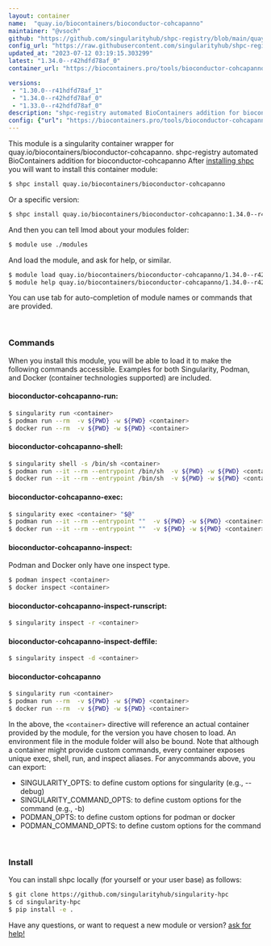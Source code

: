 ```yaml
---
layout: container
name:  "quay.io/biocontainers/bioconductor-cohcapanno"
maintainer: "@vsoch"
github: "https://github.com/singularityhub/shpc-registry/blob/main/quay.io/biocontainers/bioconductor-cohcapanno/container.yaml"
config_url: "https://raw.githubusercontent.com/singularityhub/shpc-registry/main/quay.io/biocontainers/bioconductor-cohcapanno/container.yaml"
updated_at: "2023-07-12 03:19:15.303299"
latest: "1.34.0--r42hdfd78af_0"
container_url: "https://biocontainers.pro/tools/bioconductor-cohcapanno"

versions:
 - "1.30.0--r41hdfd78af_1"
 - "1.34.0--r42hdfd78af_0"
 - "1.33.0--r42hdfd78af_0"
description: "shpc-registry automated BioContainers addition for bioconductor-cohcapanno"
config: {"url": "https://biocontainers.pro/tools/bioconductor-cohcapanno", "maintainer": "@vsoch", "description": "shpc-registry automated BioContainers addition for bioconductor-cohcapanno", "latest": {"1.34.0--r42hdfd78af_0": "sha256:5eaa684117f39eefe05b9efbfbaae91102f042edcf7b48ca476d317bdd98d1ce"}, "tags": {"1.30.0--r41hdfd78af_1": "sha256:5485c1cfebbde03e7437ed27b0af364e8fb363a0a739c2af2fb9f42e692a8a44", "1.34.0--r42hdfd78af_0": "sha256:5eaa684117f39eefe05b9efbfbaae91102f042edcf7b48ca476d317bdd98d1ce", "1.33.0--r42hdfd78af_0": "sha256:e4f444a517fb0a02e0816d04b9a5fea40e519e74f684960328b3fbba1272d127"}, "docker": "quay.io/biocontainers/bioconductor-cohcapanno"}
---
```


This module is a singularity container wrapper for quay.io/biocontainers/bioconductor-cohcapanno.
shpc-registry automated BioContainers addition for bioconductor-cohcapanno
After [installing shpc](#install) you will want to install this container module:


```bash
$ shpc install quay.io/biocontainers/bioconductor-cohcapanno
```

Or a specific version:

```bash
$ shpc install quay.io/biocontainers/bioconductor-cohcapanno:1.34.0--r42hdfd78af_0
```

And then you can tell lmod about your modules folder:

```bash
$ module use ./modules
```

And load the module, and ask for help, or similar.

```bash
$ module load quay.io/biocontainers/bioconductor-cohcapanno/1.34.0--r42hdfd78af_0
$ module help quay.io/biocontainers/bioconductor-cohcapanno/1.34.0--r42hdfd78af_0
```

You can use tab for auto-completion of module names or commands that are provided.

<br>

### Commands

When you install this module, you will be able to load it to make the following commands accessible.
Examples for both Singularity, Podman, and Docker (container technologies supported) are included.

#### bioconductor-cohcapanno-run:

```bash
$ singularity run <container>
$ podman run --rm  -v ${PWD} -w ${PWD} <container>
$ docker run --rm  -v ${PWD} -w ${PWD} <container>
```

#### bioconductor-cohcapanno-shell:

```bash
$ singularity shell -s /bin/sh <container>
$ podman run --it --rm --entrypoint /bin/sh  -v ${PWD} -w ${PWD} <container>
$ docker run --it --rm --entrypoint /bin/sh  -v ${PWD} -w ${PWD} <container>
```

#### bioconductor-cohcapanno-exec:

```bash
$ singularity exec <container> "$@"
$ podman run --it --rm --entrypoint ""  -v ${PWD} -w ${PWD} <container> "$@"
$ docker run --it --rm --entrypoint ""  -v ${PWD} -w ${PWD} <container> "$@"
```

#### bioconductor-cohcapanno-inspect:

Podman and Docker only have one inspect type.

```bash
$ podman inspect <container>
$ docker inspect <container>
```

#### bioconductor-cohcapanno-inspect-runscript:

```bash
$ singularity inspect -r <container>
```

#### bioconductor-cohcapanno-inspect-deffile:

```bash
$ singularity inspect -d <container>
```



#### bioconductor-cohcapanno

```bash
$ singularity run <container>
$ podman run --rm  -v ${PWD} -w ${PWD} <container>
$ docker run --rm  -v ${PWD} -w ${PWD} <container>
```


In the above, the `<container>` directive will reference an actual container provided
by the module, for the version you have chosen to load. An environment file in the
module folder will also be bound. Note that although a container
might provide custom commands, every container exposes unique exec, shell, run, and
inspect aliases. For anycommands above, you can export:

 - SINGULARITY_OPTS: to define custom options for singularity (e.g., --debug)
 - SINGULARITY_COMMAND_OPTS: to define custom options for the command (e.g., -b)
 - PODMAN_OPTS: to define custom options for podman or docker
 - PODMAN_COMMAND_OPTS: to define custom options for the command

<br>

### Install

You can install shpc locally (for yourself or your user base) as follows:

```bash
$ git clone https://github.com/singularityhub/singularity-hpc
$ cd singularity-hpc
$ pip install -e .
```

Have any questions, or want to request a new module or version? [ask for help!](https://github.com/singularityhub/singularity-hpc/issues)